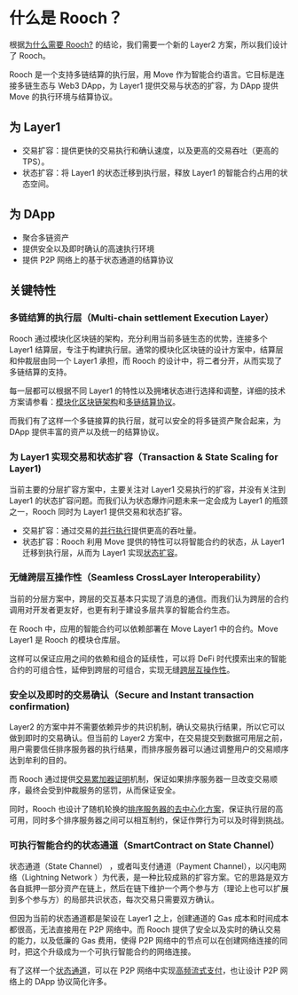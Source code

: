 # 什么是 Rooch？

根据[为什么需要 Rooch?](01-why-rooch.md) 的结论，我们需要一个新的 Layer2 方案，所以我们设计了 Rooch。

Rooch 是一个支持多链结算的执行层，用 Move 作为智能合约语言。它目标是连接多链生态与 Web3 DApp，为 Layer1 提供交易与状态的扩容，为 DApp 提供 Move 的执行环境与结算协议。

## 为 Layer1

* 交易扩容：提供更快的交易执行和确认速度，以及更高的交易吞吐（更高的TPS）。
* 状态扩容：将 Layer1 的状态迁移到执行层，释放 Layer1 的智能合约占用的状态空间。

## 为 DApp

* 聚合多链资产
* 提供安全以及即时确认的高速执行环境
* 提供 P2P 网络上的基于状态通道的结算协议

## 关键特性

### 多链结算的执行层（Multi-chain settlement Execution Layer）

Rooch 通过模块化区块链的架构，充分利用当前多链生态的优势，连接多个 Layer1 结算层，专注于构建执行层。通常的模块化区块链的设计方案中，结算层和仲裁层由同一个 Layer1 承担，而 Rooch 的设计中，将二者分开，从而实现了多链结算的支持。

每一层都可以根据不同 Layer1 的特性以及拥堵状态进行选择和调整，详细的技术方案请参看：[模块化区块链架构](04-technology/01-modular-blockchain-architecture/index.md)和[多链结算协议](./04-technology/01-modular-blockchain-architecture/01-multi-chain-settlement-protocol.md)。

而我们有了这样一个多链接算的执行层，就可以安全的将多链资产聚合起来，为 DApp 提供丰富的资产以及统一的结算协议。

### 为 Layer1 实现交易和状态扩容（Transaction & State Scaling for Layer1)

当前主要的分层扩容方案中，主要关注对 Layer1 交易执行的扩容，并没有关注到 Layer1 的状态扩容问题。而我们认为状态爆炸问题未来一定会成为 Layer1 的瓶颈之一，Rooch 同时为 Layer1 提供交易和状态扩容。

* 交易扩容：通过交易的[并行执行](./04-technology/05-parallel-transaction-execution.md)提供更高的吞吐量。
* 状态扩容：Rooch 利用 Move 提供的特性可以将智能合约的状态，从 Layer1 迁移到执行层，从而为 Layer1 实现[状态扩容](04-technology/06-state-scaling.md)。

### 无缝跨层互操作性（Seamless CrossLayer Interoperability）

当前的分层方案中，跨层的交互基本只实现了消息的通信。而我们认为跨层的合约调用对开发者更友好，也更有利于建设多层共享的智能合约生态。

在 Rooch 中，应用的智能合约可以依赖部署在 Move Layer1 中的合约。Move Layer1 是 Rooch 的模块仓库层。

这样可以保证应用之间的依赖和组合的延续性，可以将 DeFi 时代摸索出来的智能合约的可组合性，延伸到跨层的可组合，实现无缝[跨层互操作性](04-technology/07-move-on-rooch/01-cross-layer-interoperability.md)。


### 安全以及即时的交易确认（Secure and Instant transaction confirmation)

Layer2 的方案中并不需要依赖异步的共识机制，确认交易执行结果，所以它可以做到即时的交易确认。但当前的 Layer2 方案中，在交易提交到数据可用层之前，用户需要信任排序服务器的执行结果，而排序服务器可以通过调整用户的交易顺序达到牟利的目的。

而 Rooch 通过提供[交易累加器证明](04-technology/03-transaction-accumulator-proofs.md)机制，保证如果排序服务器一旦改变交易顺序，最终会受到仲裁服务的惩罚，从而保证安全。

同时，Rooch 也设计了随机轮换的[排序服务器的去中心化方案](./04-technology/04-decentralized-validator-network.md)，保证执行层的高可用，同时多个排序服务器之间可以相互制约，保证作弊行为可以及时得到挑战。


### 可执行智能合约的状态通道（SmartContract on State Channel）

状态通道（State Channel） ，或者叫支付通道（Payment Channel），以闪电网络（Lightning Network ）为代表，是一种比较成熟的扩容方案。它的思路是双方各自抵押一部分资产在链上，然后在链下维护一个两个参与方（理论上也可以扩展到多个参与方）的局部共识状态，每次交易只需要双方确认。

但因为当前的状态通道都是架设在 Layer1 之上，创建通道的 Gas 成本和时间成本都很高，无法直接用在 P2P 网络中。而 Rooch 提供了安全以及实时的确认交易的能力，以及低廉的 Gas 费用，使得 P2P 网络中的节点可以在创建网络连接的同时，把这个升级成为一个可执行智能合约的网络连接。

有了这样一个[状态通道](./04-technology/08-state-channel/index.md)，可以在 P2P 网络中实现[高频流式支付](./04-technology/08-state-channel/01-streaming-payment.md)，也让设计 P2P 网络上的 DApp 协议简化许多。


